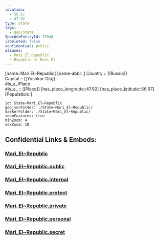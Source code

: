 ```yaml
---
location:
  - 56.67
  - 47.92
type: State
tags:
  - geo/State
SpocWebEntityId: 37048
isDeleted: false
confidential: public
aliases:
  - Mari El Republic
  - Republic of Mari El 
---
```

[name::Mari El~Republic] 
[name-abbr::] 
Country :: [[Russia]]  
Capital :: [[Yoshkar-Ola]]  
#is_a_/Place  
#is_a_ :: [[Place]] 
[has_place_longitude::47.92] 
[has_place_latitude::56.67] 
[Population::] 



```leaflet
id: State~Mari_El~Republic
geojsonFolder: ./State~Mari_El~Republic/
markerFolder: ./State~Mari_El~Republic/
zoomFeatures: true 
minZoom: 4 
maxZoom: 18
```


## Confidential Links & Embeds: 

### [Mari_El~Republic](/_Standards/Earth/Continent/Europe/Europe~East/Russia/Russia~Volga/Mari_El~Republic.md) 

### [Mari_El~Republic.public](/_public/Earth/Continent/Europe/Europe~East/Russia/Russia~Volga/Mari_El~Republic.public.md) 

### [Mari_El~Republic.internal](/_internal/Earth/Continent/Europe/Europe~East/Russia/Russia~Volga/Mari_El~Republic.internal.md) 

### [Mari_El~Republic.protect](/_protect/Earth/Continent/Europe/Europe~East/Russia/Russia~Volga/Mari_El~Republic.protect.md) 

### [Mari_El~Republic.private](/_private/Earth/Continent/Europe/Europe~East/Russia/Russia~Volga/Mari_El~Republic.private.md) 

### [Mari_El~Republic.personal](/_personal/Earth/Continent/Europe/Europe~East/Russia/Russia~Volga/Mari_El~Republic.personal.md) 

### [Mari_El~Republic.secret](/_secret/Earth/Continent/Europe/Europe~East/Russia/Russia~Volga/Mari_El~Republic.secret.md)


